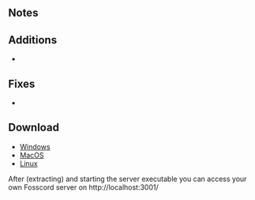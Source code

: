 ## Notes

## Additions
- 

## Fixes
-
## Download
- [Windows]()
- [MacOS]()
- [Linux]()

After (extracting) and starting the server executable you can access your own Fosscord server on http://localhost:3001/
